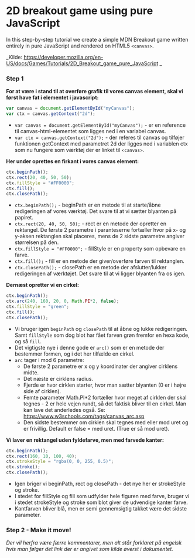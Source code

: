 # 2D breakout game using pure JavaScript

In this step-by-step tutorial we create a simple MDN Breakout game written entirely in pure JavaScript and rendered on HTML5 `<canvas>`.

_Kilde: https://developer.mozilla.org/en-US/docs/Games/Tutorials/2D_Breakout_game_pure_JavaScript _

### Step 1

**For at være i stand til at overføre grafik til vores canvas element, skal vi først have fat i elementet i javascript:**

```javascript
var canvas = document.getElementById("myCanvas"); 
var ctx = canvas.getContext("2d");
```

* `var canvas = document.getElementById("myCanvas");` - er en reference til canvas-html-elementet som ligges ned i en variabel canvas.
* `var ctx = canvas.getContext("2d");` - der referes til canvas og tilføjer funktionen getContext med parametret 2d der ligges ned i variablen ctx som nu fungere som værktøj der er linket til `<canvas>`.


**Her under oprettes en firkant i vores canvas element:**

```javascript
ctx.beginPath(); 
ctx.rect(20, 40, 50, 50);
ctx.fillStyle = "#FF0000"; 
ctx.fill();
ctx.closePath();
```

* `ctx.beginPath();` - beginPath er en metode til at starte/åbne redigeringen af vores værktøj. Det svare til at vi sætter blyanten på papiret.
* `ctx.rect(20, 40, 50, 50);` - rect er en metode der opretter en rektangel. De første 2 parametre i paranteserne fortæller hvor på x- og y-aksen rektanglen skal placeres, mens de 2 sidste parametre angiver størrelsen på den.
* `ctx.fillStyle = "#FF0000";` - fillStyle er en property som opbevare en farve.
* `ctx.fill();` - fill er en metode der giver/overføre farven til rektanglen.
* `ctx.closePath();` - closePath er en metode der afslutter/lukker redigeringen af værktøjet. Det svare til at vi ligger blyanten fra os igen.


**Dernæst opretter vi en cirkel:**

```javascript
ctx.beginPath();
ctx.arc(240, 160, 20, 0, Math.PI*2, false);
ctx.fillStyle = "green";
ctx.fill();
ctx.closePath();
```

* Vi bruger igen `beginPath` og `closePath` til at åbne og lukke redigeringen. Samt `fillStyle` som dog blot har fået farven grøn fremfor en hexa kode, og så `fill`.
* Det vigtigste nye i denne gode er `arc()` som er en metode der bestemmer formen, og i det her tilfælde en cirkel.
* `arc` tager i mod 6 parametre:
    * De første 2 parametre er x og y koordinater der angiver cirklens midte.
    * Det næste er cirklens radius.
    * Fjerde er hvor cirklen starter, hvor man sætter blyanten (0 er i højre side af cirklen).
    * Femte parameter Math.PI*2 fortæller hvor meget af cirklen der skal tegnes - 2 er hele vejen rundt, så det faktisk bliver til en cirkel. Man kan lave det anderledes også. Se: https://www.w3schools.com/tags/canvas_arc.asp 
    * Den sidste bestemmer om cirklen skal tegnes med eller mod uret og er frivillig. Default er false = med uret. (True er så mod uret).

**Vi laver en rektangel uden fyldefarve, men med farvede kanter:**

```javascript
ctx.beginPath();
ctx.rect(160, 10, 100, 40);
ctx.strokeStyle = "rgba(0, 0, 255, 0.5)";
ctx.stroke();
ctx.closePath();
```

* Igen briger vi beginPath, rect og closePath - det nye her er strokeStyle og stroke.
* I stedet for fillStyle og fill som udfylder hele figuren med farve, bruger vi i stedet strokeStyle og stroke som blot giver de udvendige kanter farve.
* Kantfarven bliver blå, men er semi gennemsigtig takket være det sidste parameter.


### Step 2 - Make it move!
_Der vil herfra være færre kommentarer, men alt står forklaret på engelsk hvis man følger det link der er angivet som kilde øverst i dokumentet._

